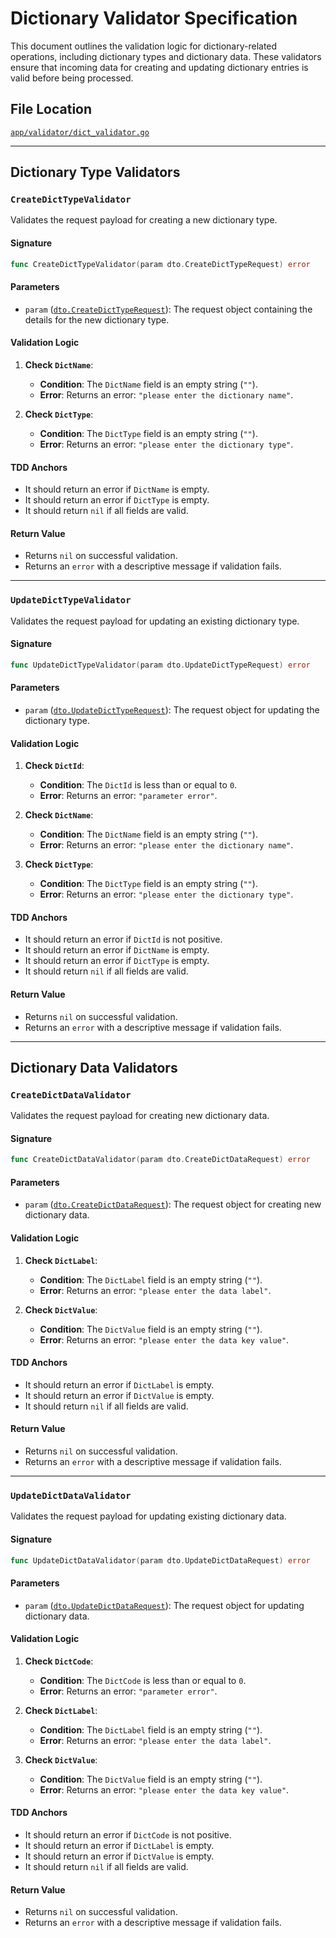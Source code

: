 # Dictionary Validator Specification

This document outlines the validation logic for dictionary-related operations, including dictionary types and dictionary data. These validators ensure that incoming data for creating and updating dictionary entries is valid before being processed.

## File Location

[`app/validator/dict_validator.go`](app/validator/dict_validator.go)

---

## Dictionary Type Validators

### `CreateDictTypeValidator`

Validates the request payload for creating a new dictionary type.

#### Signature

```go
func CreateDictTypeValidator(param dto.CreateDictTypeRequest) error
```

#### Parameters

-   `param` ([`dto.CreateDictTypeRequest`](app/dto/dict_request.go)): The request object containing the details for the new dictionary type.

#### Validation Logic

1.  **Check `DictName`**:
    -   **Condition**: The `DictName` field is an empty string (`""`).
    -   **Error**: Returns an error: `"please enter the dictionary name"`.

2.  **Check `DictType`**:
    -   **Condition**: The `DictType` field is an empty string (`""`).
    -   **Error**: Returns an error: `"please enter the dictionary type"`.

#### TDD Anchors
- It should return an error if `DictName` is empty.
- It should return an error if `DictType` is empty.
- It should return `nil` if all fields are valid.

#### Return Value

-   Returns `nil` on successful validation.
-   Returns an `error` with a descriptive message if validation fails.

---

### `UpdateDictTypeValidator`

Validates the request payload for updating an existing dictionary type.

#### Signature

```go
func UpdateDictTypeValidator(param dto.UpdateDictTypeRequest) error
```

#### Parameters

-   `param` ([`dto.UpdateDictTypeRequest`](app/dto/dict_request.go)): The request object for updating the dictionary type.

#### Validation Logic

1.  **Check `DictId`**:
    -   **Condition**: The `DictId` is less than or equal to `0`.
    -   **Error**: Returns an error: `"parameter error"`.

2.  **Check `DictName`**:
    -   **Condition**: The `DictName` field is an empty string (`""`).
    -   **Error**: Returns an error: `"please enter the dictionary name"`.

3.  **Check `DictType`**:
    -   **Condition**: The `DictType` field is an empty string (`""`).
    -   **Error**: Returns an error: `"please enter the dictionary type"`.

#### TDD Anchors
- It should return an error if `DictId` is not positive.
- It should return an error if `DictName` is empty.
- It should return an error if `DictType` is empty.
- It should return `nil` if all fields are valid.

#### Return Value

-   Returns `nil` on successful validation.
-   Returns an `error` with a descriptive message if validation fails.

---

## Dictionary Data Validators

### `CreateDictDataValidator`

Validates the request payload for creating new dictionary data.

#### Signature

```go
func CreateDictDataValidator(param dto.CreateDictDataRequest) error
```

#### Parameters

-   `param` ([`dto.CreateDictDataRequest`](app/dto/dict_request.go)): The request object for creating new dictionary data.

#### Validation Logic

1.  **Check `DictLabel`**:
    -   **Condition**: The `DictLabel` field is an empty string (`""`).
    -   **Error**: Returns an error: `"please enter the data label"`.

2.  **Check `DictValue`**:
    -   **Condition**: The `DictValue` field is an empty string (`""`).
    -   **Error**: Returns an error: `"please enter the data key value"`.

#### TDD Anchors
- It should return an error if `DictLabel` is empty.
- It should return an error if `DictValue` is empty.
- It should return `nil` if all fields are valid.

#### Return Value

-   Returns `nil` on successful validation.
-   Returns an `error` with a descriptive message if validation fails.

---

### `UpdateDictDataValidator`

Validates the request payload for updating existing dictionary data.

#### Signature

```go
func UpdateDictDataValidator(param dto.UpdateDictDataRequest) error
```

#### Parameters

-   `param` ([`dto.UpdateDictDataRequest`](app/dto/dict_request.go)): The request object for updating dictionary data.

#### Validation Logic

1.  **Check `DictCode`**:
    -   **Condition**: The `DictCode` is less than or equal to `0`.
    -   **Error**: Returns an error: `"parameter error"`.

2.  **Check `DictLabel`**:
    -   **Condition**: The `DictLabel` field is an empty string (`""`).
    -   **Error**: Returns an error: `"please enter the data label"`.

3.  **Check `DictValue`**:
    -   **Condition**: The `DictValue` field is an empty string (`""`).
    -   **Error**: Returns an error: `"please enter the data key value"`.

#### TDD Anchors
- It should return an error if `DictCode` is not positive.
- It should return an error if `DictLabel` is empty.
- It should return an error if `DictValue` is empty.
- It should return `nil` if all fields are valid.

#### Return Value

-   Returns `nil` on successful validation.
-   Returns an `error` with a descriptive message if validation fails.
